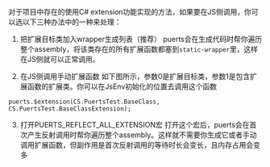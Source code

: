 
对于项目中存在的使用C# extension功能实现的方法，如果要在JS侧调用，你可以选以下三种办法中的一种来处理：
1. 把扩展目标类加入wrapper生成列表（推荐）
puerts会在生成代码时帮你遍历整个assembly，将该类存在的所有扩展函数都塞到`static-wrapper`里，这样在JS侧就可以正常调用。

2. 在JS侧调用手动扩展函数
如下图所示，参数0是扩展目标类，参数1是包含扩展函数的扩展类。你可以在JsEnv初始化的位置去调用这个函数
```
puerts.$extension(CS.PuertsTest.BaseClass, CS.PuertsTest.BaseClassExtension);
```

3. 打开PUERTS_REFLECT_ALL_EXTENSION宏
打开这个宏后，puerts会在首次产生反射调用时帮你遍历整个assembly。这样就不需要你生成它或者手动调用扩展函数，但副作用是首次反射调用的等待时长会变长，且内存占用会变多